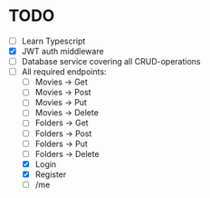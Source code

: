 # TODO
- [ ] Learn Typescript
- [x] JWT auth middleware
- [ ] Database service covering all CRUD-operations
- [ ] All required endpoints: 
    - [ ] Movies -> Get
    - [ ] Movies -> Post
    - [ ] Movies -> Put
    - [ ] Movies -> Delete
    - [ ] Folders -> Get
    - [ ] Folders -> Post
    - [ ] Folders -> Put
    - [ ] Folders -> Delete
    - [x] Login
    - [x] Register
    - [ ] /me